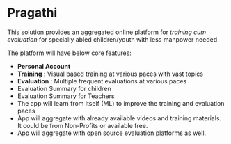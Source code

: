 # Pragathi
This solution provides an aggregated online platform for _training cum evaluation_ for specially abled children/youth with less manpower needed

The platform will have below core features:
- **Personal Account** 
- **Training** : Visual based training at various paces with vast topics
- **Evaluation** : Multiple frequent evaluations at various paces
- Evaluation Summary for children
- Evaluation Summary for Teachers
- The app will learn from itself (ML) to improve the training and evaluation paces
- App will aggregate with already available videos and training materials. It could be from Non-Profits or available free.
- App will aggregate with open source evaluation platforms as well.
